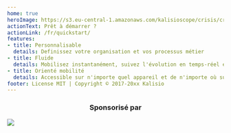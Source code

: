 ```yaml
---
home: true
heroImage: https://s3.eu-central-1.amazonaws.com/kalisioscope/crisis/crisis-icon-color-256x256.png
actionText: Prêt à démarrer ?
actionLink: /fr/quickstart/
features:
- title: Personnalisable
  details: Definissez votre organisation et vos processus métier
- title: Fluide
  details: Mobilisez instantanément, suivez l'évolution en temps-réel et facilitez le travail de vos équipes
- title: Orienté mobilité
  details: Accessible sur n'importe quel appareil et de n'importe où sur le terrain
footer: License MIT | Copyright © 2017-20xx Kalisio
---
```


<p align="center">
	<center><h3>Sponsorisé par</h3></center>
	<a href="https://kalisio.com"><img src="https://s3.eu-central-1.amazonaws.com/kalisioscope/kalisio/kalisio-logo-black-256x84.png"></a>
</p>
